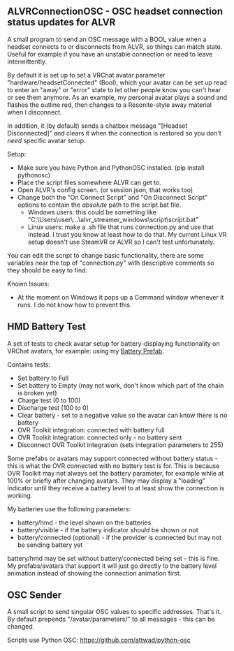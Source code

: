 ## ALVRConnectionOSC - OSC headset connection status updates for ALVR

A small program to send an OSC message with a BOOL value when a headset connects to or disconnects from ALVR, so things can match state. Useful for example if you have an unstable connection or need to leave intermittently.

By default it is set up to set a VRChat avatar parameter "hardware/headsetConnected" (Bool), which your avatar can be set up read to enter an "away" or "error" state to let other people know you can't hear or see them anymore.
As an example, my personal avatar plays a sound and flashes the outline red, then changes to a Resonite-style away material when I disconnect.

In addition, it (by default) sends a chatbox message "\[Headset Disconnected\]" and clears it when the connection is restored so you don't *need* specific avatar setup.

Setup:
- Make sure you have Python and PythonOSC installed. (pip install pythonosc)
- Place the script files somewhere ALVR can get to.
- Open ALVR's config screen. (or session.json, that works too)
- Change both the "On Connect Script" and "On Disconnect Script" options to contain the *absolute* path to the script.bat file.
	- Windows users: this could be something like "C:\\Users\\user\\...\\alvr_streamer_windows\\script\\script.bat"
	- Linux users: make a .sh file that runs connection.py and use that instead. I trust you know at least how to do that. My current Linux VR setup doesn't use SteamVR or ALVR so I can't test unfortunately.

You can edit the script to change basic functionality, there are some variables near the top of "connection.py" with descriptive comments so they should be easy to find.

Known Issues:
- At the moment on Windows it pops up a Command window whenever it runs. I do not know how to prevent this.


## HMD Battery Test

A set of tests to check avatar setup for battery-displaying functionality on VRChat avatars, for example: using my [Battery Prefab](https://cubee.gumroad.com/l/battery-indicator).

Contains tests:
- Set battery to Full
- Set battery to Empty (may not work, don't know which part of the chain is broken yet)
- Charge test (0 to 100)
- Discharge test (100 to 0)
- Clear battery - set to a negative value so the avatar can know there is no battery
- OVR Toolkit integration: connected with battery full
- OVR Toolkit integration: connected only - no battery sent
- Disconnect OVR Toolkit integration (sets integration parameters to 255)

Some prefabs or avatars may support connected without battery status - this is what the OVR connected with no battery test is for.
This is because OVR Toolkit may not always set the battery parameter, for example while at 100% or briefly after changing avatars.
They may display a "loading" indicator until they receive a battery level to at least show the connection is working.

My batteries use the following parameters:
- battery/hmd - the level shown on the batteries
- battery/visible - if the battery indicator should be shown or not
- battery/connected (optional) - if the provider is connected but may not be sending battery yet

battery/hmd may be set without battery/connected being set - this is fine. My prefabs/avatars that support it will just go directly to the battery level animation instead of showing the connection animation first.

## OSC Sender

A small script to send singular OSC values to specific addresses. That's it.
By default prepends "/avatar/parameters/" to all messages - this can be changed.



Scripts use Python OSC:
https://github.com/attwad/python-osc

